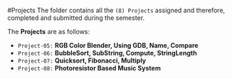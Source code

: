 #Projects
The folder contains all the `(8) Projects` assigned and therefore, completed and submitted during the semester. 

The **Projects** are as follows:

* `Project-05:` **RGB Color Blender, Using GDB, Name, Compare**
* `Project-06:` **BubbleSort, SubString, Compute, StringLength**
* `Project-07:` **Quicksort, Fibonacci, Multiply**
* `Project-08:` **Photoresistor Based Music System**
